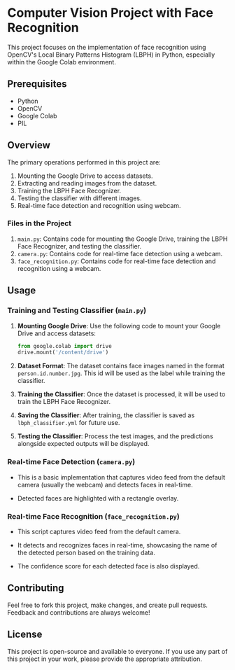 # Computer Vision Project with Face Recognition

This project focuses on the implementation of face recognition using OpenCV's Local Binary Patterns Histogram (LBPH) in Python, especially within the Google Colab environment. 

## Prerequisites
- Python
- OpenCV
- Google Colab
- PIL

## Overview

The primary operations performed in this project are:
1. Mounting the Google Drive to access datasets.
2. Extracting and reading images from the dataset.
3. Training the LBPH Face Recognizer.
4. Testing the classifier with different images.
5. Real-time face detection and recognition using webcam.

### Files in the Project

1. `main.py`: Contains code for mounting the Google Drive, training the LBPH Face Recognizer, and testing the classifier.
2. `camera.py`: Contains code for real-time face detection using a webcam.
3. `face_recognition.py`: Contains code for real-time face detection and recognition using a webcam.

## Usage

### Training and Testing Classifier (`main.py`)
1. **Mounting Google Drive**: Use the following code to mount your Google Drive and access datasets:
    ```python
    from google.colab import drive
    drive.mount('/content/drive')
    ```

2. **Dataset Format**: The dataset contains face images named in the format `person.id.number.jpg`. This id will be used as the label while training the classifier.

3. **Training the Classifier**: Once the dataset is processed, it will be used to train the LBPH Face Recognizer.

4. **Saving the Classifier**: After training, the classifier is saved as `lbph_classifier.yml` for future use.

5. **Testing the Classifier**: Process the test images, and the predictions alongside expected outputs will be displayed.

### Real-time Face Detection (`camera.py`)
- This is a basic implementation that captures video feed from the default camera (usually the webcam) and detects faces in real-time.
  
- Detected faces are highlighted with a rectangle overlay.

### Real-time Face Recognition (`face_recognition.py`)
- This script captures video feed from the default camera.
  
- It detects and recognizes faces in real-time, showcasing the name of the detected person based on the training data.

- The confidence score for each detected face is also displayed.

## Contributing

Feel free to fork this project, make changes, and create pull requests. Feedback and contributions are always welcome!

## License

This project is open-source and available to everyone. If you use any part of this project in your work, please provide the appropriate attribution.
